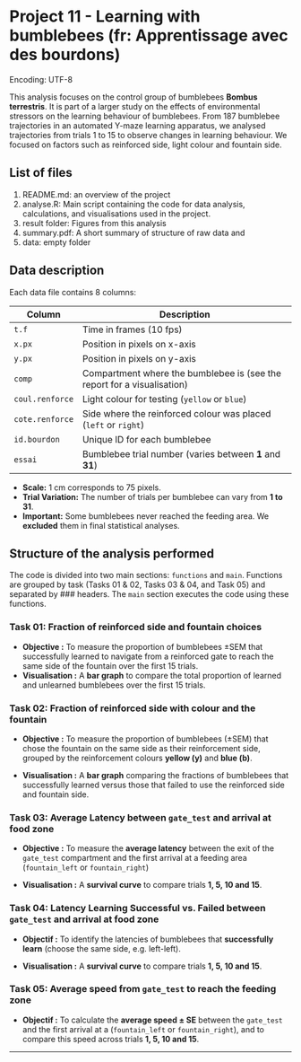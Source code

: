 # Project 11 - Learning with bumblebees (fr: Apprentissage avec des bourdons)

Encoding: UTF-8

This analysis focuses on the control group of bumblebees **Bombus terrestris**. It is part of a larger study on the effects of environmental stressors on the learning behaviour of bumblebees. From 187 bumblebee trajectories in an automated Y-maze learning apparatus, we analysed trajectories from trials 1 to 15 to observe changes in learning behaviour. We focused on factors such as reinforced side, light colour and fountain side.

## List of files
1. README.md: an overview of the project
2. analyse.R: Main script containing the code for data analysis, calculations, and visualisations used in the project.
3. result folder: Figures from this analysis
4. summary.pdf: A short summary of structure of raw data and
5. data: empty folder



## Data description
Each data file contains 8 columns:

| Column           | Description                                                               |
|-------------------|---------------------------------------------------------------------------|
| `t.f`             | Time in frames (10 fps)                                  |
| `x.px`            | Position in pixels on x-axis                        |
| `y.px`            | Position in pixels on y-axis                                            |
| `comp`            | Compartment where the bumblebee is (see the report for a visualisation)    |
| `coul.renforce`   | Light colour for testing (`yellow` or `blue`)                       |
| `cote.renforce`   | Side where the reinforced colour was placed (`left` or `right`)             |
| `id.bourdon`      | Unique ID for each bumblebee                                   |
| `essai`           | Bumblebee trial number (varies between **1** and **31**)       |

- **Scale:** 1 cm corresponds to 75 pixels.
- **Trial Variation:** The number of trials per bumblebee can vary from **1 to 31**.
- **Important:** Some bumblebees never reached the feeding area. We **excluded** them in final statistical analyses.


## Structure of the analysis performed

The code is divided into two main sections: `functions` and  `main`. Functions are grouped by task (Tasks 01 & 02, Tasks 03 & 04, and Task 05) and separated by ### headers. The `main` section executes the code using these functions.

### Task 01: Fraction of reinforced side and fountain choices
- **Objective :** To measure the proportion of bumblebees ±SEM that successfully learned to navigate from a reinforced gate to reach the same side of the fountain over the first 15 trials.
- **Visualisation :** A **bar graph** to compare the total proportion of learned and unlearned bumblebees over the first 15 trials.

### Task 02: Fraction of reinforced side with colour and the fountain

- **Objective :** To measure the proportion of bumblebees (±SEM) that chose the fountain on the same side as their reinforcement side, grouped by the reinforcement colours **yellow (y)** and **blue (b)**.

- **Visualisation :** A **bar graph** comparing the fractions of bumblebees that successfully learned versus those that failed to use the reinforced side and fountain side.

### Task 03: Average Latency between `gate_test` and arrival at food zone

- **Objective :** To measure the **average latency** between the exit of the `gate_test` compartment and the first arrival at a feeding area (`fountain_left` or `fountain_right`)

- **Visualisation :** A **survival curve** to compare trials **1, 5, 10 and 15**.

### Task 04: Latency Learning Successful vs. Failed between `gate_test` and arrival at food zone

- **Objectif :** To identify the latencies of bumblebees that **successfully learn** (choose the same side, e.g. left-left).

- **Visualisation :** A **survival curve** to compare trials **1, 5, 10 and 15**.

### Task 05: Average speed from `gate_test` to reach the feeding zone

- **Objectif :** To calculate the **average speed ± SE** between the `gate_test` and the first arrival at a (`fountain_left` or `fountain_right`), and to compare this speed across trials **1, 5, 10 and 15**.
---
